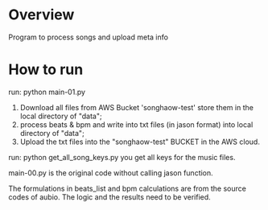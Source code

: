 # Overview

Program to process songs and upload meta info

# How to run
run:
python main-01.py
1) Download all files from AWS Bucket 'songhaow-test' store them in the local directory of "data";
2) process beats & bpm and write into txt files (in jason format) into local directory of "data";
3) Upload the txt files into the "songhaow-test" BUCKET in the AWS cloud.

run:
python get_all_song_keys.py
you get all keys for the music files.

main-00.py is the original code without calling jason function.

The formulations in beats_list and bpm calculations are from the source codes of aubio. The logic and the results need to be verified.

